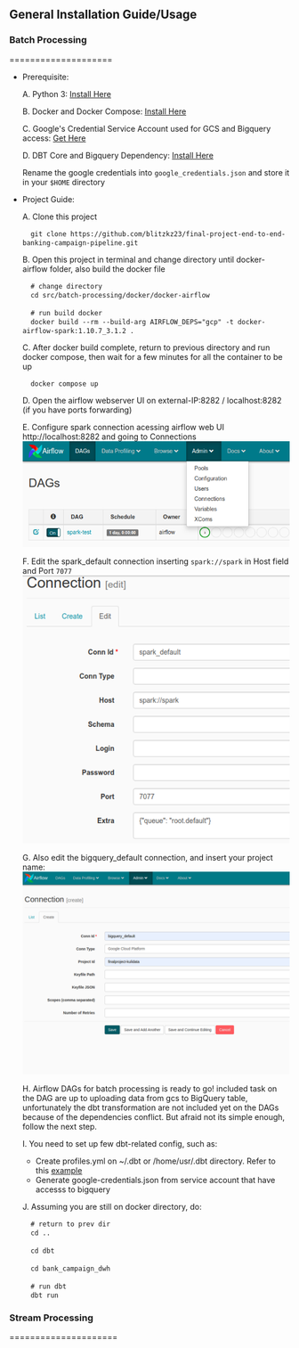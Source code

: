 ## General Installation Guide/Usage

### Batch Processing
====================
- Prerequisite:

    A. Python 3: [Install Here](https://www.python.org/downloads/)
    
    B. Docker and Docker Compose: [Install Here](https://docs.docker.com/engine/install/ubuntu/)
    
    C. Google's Credential Service Account used for GCS and Bigquery access: [Get Here](https://developers.google.com/workspace/guides/create-credentials)
    
    D. DBT Core and Bigquery Dependency: [Install Here](https://docs.getdbt.com/docs/get-started/pip-install)
    
    Rename the google credentials into `google_credentials.json` and store it in your `$HOME` directory

- Project Guide:

    A. Clone this project
            
        git clone https://github.com/blitzkz23/final-project-end-to-end-banking-campaign-pipeline.git
        
    B. Open this project in terminal and change directory until docker-airflow folder, also build the docker file
        
        # change directory
        cd src/batch-processing/docker/docker-airflow

        # run build docker
        docker build --rm --build-arg AIRFLOW_DEPS="gcp" -t docker-airflow-spark:1.10.7_3.1.2 .
        

    C. After docker build complete, return to previous directory and run docker compose, then wait for a few minutes for all the container to be up

        docker compose up
        

    D. Open the airflow webserver UI on external-IP:8282 / localhost:8282 (if you have ports forwarding)
    
    E. Configure spark connection acessing airflow web UI http://localhost:8282 and going to Connections
            ![](../docs/airflow_connections_menu.png "Airflow Connections")

    F. Edit the spark_default connection inserting `spark://spark` in Host field and Port `7077`
            ![](.//docs/airflow_spark_connection.png "Airflow Spark connection")

    G. Also edit the bigquery_default connection, and insert your project name:
            ![](../docs/airflow_bigquery_connection.png "Airflow BigQuery connection")

    H. Airflow DAGs for batch processing is ready to go! included task on the DAG are up to uploading data from gcs to BigQuery table, unfortunately the dbt transformation are not included yet on the DAGs because of the dependencies conflict.  But afraid not its simple enough, follow the next step.

    I. You need to set up few dbt-related config, such as:
    - Create profiles.yml on ~/.dbt or /home/usr/.dbt directory.  Refer to this [example](https://docs.getdbt.com/reference/profiles.yml)
    - Generate google-credentials.json from service account that have accesss to bigquery

    J. Assuming you are still on docker directory, do:
       
       
        # return to prev dir
        cd ..

        cd dbt

        cd bank_campaign_dwh

        # run dbt
        dbt run

### Stream Processing
=====================
